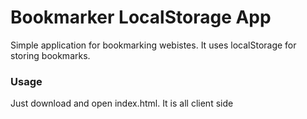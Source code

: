 # Bookmarker LocalStorage App

Simple application for bookmarking webistes. It uses localStorage for storing bookmarks.

### Usage

Just download and open index.html. It is all client side
